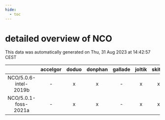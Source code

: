 ```yaml
---
hide:
  - toc
---
```


detailed overview of NCO
========================


This data was automatically generated on Thu, 31 Aug 2023 at 14:42:57 CEST  

| |accelgor|doduo|donphan|gallade|joltik|skitty|swalot|victini|
| :---: | :---: | :---: | :---: | :---: | :---: | :---: | :---: | :---: |
|NCO/5.0.6-intel-2019b|-|x|x|-|x|x|x|x|
|NCO/5.0.1-foss-2021a|-|x|x|-|x|x|x|x|
